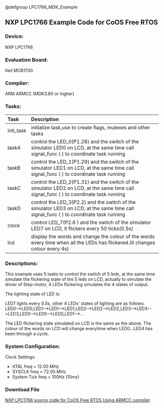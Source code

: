 @defgroup LPC1766_MDK_Example

## NXP LPC1766 Example Code for CoOS Free RTOS   ##

### Device: ###
NXP LPC1766

### Evaluation Board: ###
Keil MCB1700

### Complier: ###
ARM ARMCC (MDK3.80 or higher)

### Tasks: ###

Task|Description
:--|:--
init_task|initialize task,use to create flags, mutexes and other tasks
taskA|control the LED_0(P1.28) and the switch of the simulator LED0 on LCD, at the same time call signal_func ( ) to coordinate task running
taskB|control the LED_1(P1.29) and the switch of the simulator LED1 on LCD, at the same time call signal_func ( ) to coordinate task running
taskC|control the LED_2(P1.31) and the switch of the simulator LED2 on LCD, at the same time call signal_func ( ) to coordinate task running
taskD|control the LED_3(P2.2) and the switch of the simulator LED3 on LCD, at the same time call signal_func ( ) to coordinate task running
clock|control LED_7(P2.6 ) and the switch of the simulator LED7 on LCD, it flickers every 50 ticks(0.5s)
lcd|display the words and change the colour of the words every time when all the LEDs has flickered.(it changes colour every 4s)

### Descriptions: ###
This example uses 5 tasks to control the switch of 5 leds, at the same time simulate the flickering state of the 5 leds on LCD, actually to simulate the driver of Step-motor, 4 LEDs flickering simulates the 4 states of output.

The lighting state of LED is:

LED7 lights every 0.5s, other 4 LEDs' states of lighting are as follows:  
LED0-->LED0,LED1-->LED1-->LED1,LED2-->LED2-->LED2,LED3-->LED3-->LED3,LED0-->LED0-->LED0,LED1-->...

The LED flickering state simulated on LCD is the same as the above. The colour of the words on LCD will change everytime when LED0...LED4 has been through a cycle.

### System Configuration: ###
Clock Settings:

- XTAL   freq         = 12.00 MHz
- SYSCLK freq       = 72.00 MHz
- System Tick freq = 100Hz (10ms)

### Download File ###
	
[NXP LPC1766 source code for CoOS Free RTOS Using ARMCC compiler](http://www.coocox.org/download/downloadfile/CoOS/Demo/LPC1766_MDK3.80.zip)